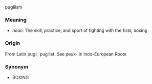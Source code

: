 pugilism
### Meaning
+ _noun_: The skill, practice, and sport of fighting with the fists; boxing

### Origin

From Latin pugil, pugilist. See peuk- in Indo-European Roots

### Synonym

+ BOXING


